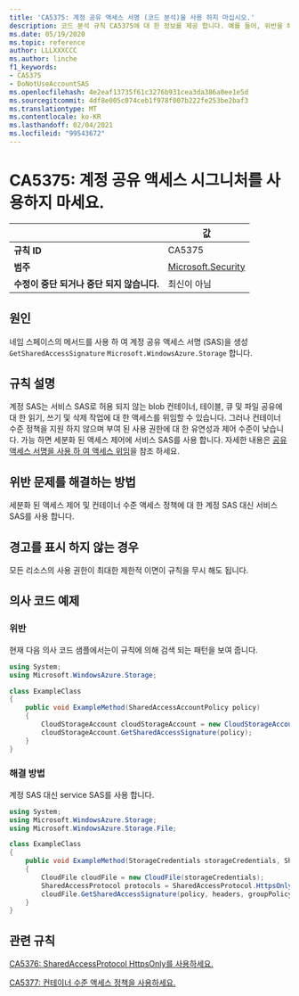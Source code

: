 ```yaml
---
title: 'CA5375: 계정 공유 액세스 서명 (코드 분석)을 사용 하지 마십시오.'
description: 코드 분석 규칙 CA5375에 대 한 정보를 제공 합니다. 예를 들어, 위반을 해결 하는 방법, 위반 하는 경우를 포함 합니다.
ms.date: 05/19/2020
ms.topic: reference
author: LLLXXXCCC
ms.author: linche
f1_keywords:
- CA5375
- DoNotUseAccountSAS
ms.openlocfilehash: 4e2eaf13735f61c3276b931cea3da386a0ee1e5d
ms.sourcegitcommit: 4df8e005c074ceb1f978f007b222fe253be2baf3
ms.translationtype: MT
ms.contentlocale: ko-KR
ms.lasthandoff: 02/04/2021
ms.locfileid: "99543672"
---
```

# <a name="ca5375-do-not-use-account-shared-access-signature"></a>CA5375: 계정 공유 액세스 시그니처를 사용하지 마세요.

| | 값 |
|-|-|
| **규칙 ID** |CA5375|
| **범주** |[Microsoft.Security](security-warnings.md)|
| **수정이 중단 되거나 중단 되지 않습니다.** |최신이 아님|

## <a name="cause"></a>원인

네임 스페이스의 메서드를 사용 하 여 계정 공유 액세스 서명 (SAS)을 생성 `GetSharedAccessSignature` `Microsoft.WindowsAzure.Storage` 합니다.

## <a name="rule-description"></a>규칙 설명

계정 SAS는 서비스 SAS로 허용 되지 않는 blob 컨테이너, 테이블, 큐 및 파일 공유에 대 한 읽기, 쓰기 및 삭제 작업에 대 한 액세스를 위임할 수 있습니다. 그러나 컨테이너 수준 정책을 지원 하지 않으며 부여 된 사용 권한에 대 한 유연성과 제어 수준이 낮습니다. 가능 하면 세분화 된 액세스 제어에 서비스 SAS를 사용 합니다. 자세한 내용은 [공유 액세스 서명을 사용 하 여 액세스 위임](/rest/api/storageservices/delegate-access-with-shared-access-signature)을 참조 하세요.

## <a name="how-to-fix-violations"></a>위반 문제를 해결하는 방법

세분화 된 액세스 제어 및 컨테이너 수준 액세스 정책에 대 한 계정 SAS 대신 서비스 SAS를 사용 합니다.

## <a name="when-to-suppress-warnings"></a>경고를 표시 하지 않는 경우

모든 리소스의 사용 권한이 최대한 제한적 이면이 규칙을 무시 해도 됩니다.

## <a name="pseudo-code-examples"></a>의사 코드 예제

### <a name="violation"></a>위반

현재 다음 의사 코드 샘플에서는이 규칙에 의해 검색 되는 패턴을 보여 줍니다.

```csharp
using System;
using Microsoft.WindowsAzure.Storage;

class ExampleClass
{
    public void ExampleMethod(SharedAccessAccountPolicy policy)
    {
        CloudStorageAccount cloudStorageAccount = new CloudStorageAccount();
        cloudStorageAccount.GetSharedAccessSignature(policy);
    }
}
```

### <a name="solution"></a>해결 방법

계정 SAS 대신 service SAS를 사용 합니다.

```csharp
using System;
using Microsoft.WindowsAzure.Storage;
using Microsoft.WindowsAzure.Storage.File;

class ExampleClass
{
    public void ExampleMethod(StorageCredentials storageCredentials, SharedAccessFilePolicy policy, SharedAccessFileHeaders headers, string groupPolicyIdentifier, IPAddressOrRange ipAddressOrRange)
    {
        CloudFile cloudFile = new CloudFile(storageCredentials);
        SharedAccessProtocol protocols = SharedAccessProtocol.HttpsOnly;
        cloudFile.GetSharedAccessSignature(policy, headers, groupPolicyIdentifier, protocols, ipAddressOrRange);
    }
}
```

## <a name="related-rules"></a>관련 규칙

[CA5376: SharedAccessProtocol HttpsOnly를 사용하세요.](ca5376.md)

[CA5377: 컨테이너 수준 액세스 정책을 사용하세요.](ca5377.md)
